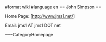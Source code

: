 \#format wiki \#language en == John Simpson ==

Home Page: \[<http://www.jms1.net/>\]

Email: jms1 AT jms1 DOT net

----CategoryHomepage
